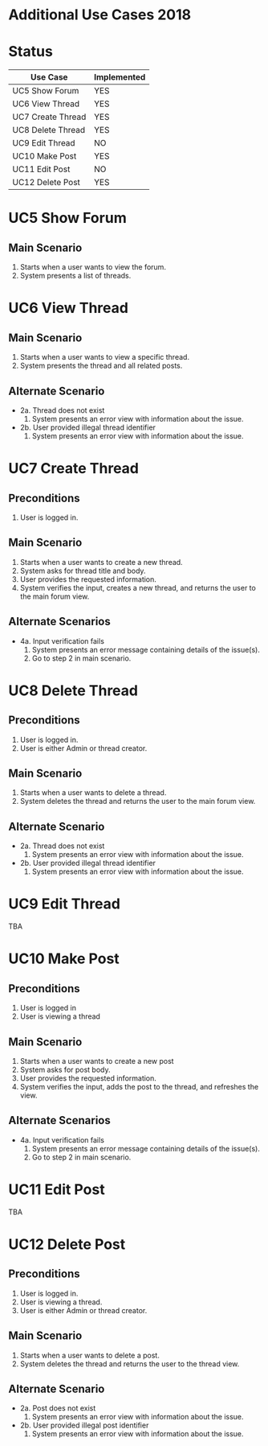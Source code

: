 # Additional Use Cases 2018

# Status

| Use Case          | Implemented |
|-------------------|-------------|
| UC5 Show Forum    | YES         |
| UC6 View Thread   | YES         |
| UC7 Create Thread | YES         |
| UC8 Delete Thread | YES         |
| UC9 Edit Thread   | NO          |
| UC10 Make Post    | YES         |
| UC11 Edit Post    | NO          |
| UC12 Delete Post  | YES         |

# UC5 Show Forum
## Main Scenario
 1. Starts when a user wants to view the forum.
 2. System presents a list of threads.

# UC6 View Thread
## Main Scenario
 1. Starts when a user wants to view a specific thread.
 2. System presents the thread and all related posts.

## Alternate Scenario
 * 2a. Thread does not exist
   1. System presents an error view with information about the issue.
 * 2b. User provided illegal thread identifier
   1. System presents an error view with information about the issue.

# UC7 Create Thread
## Preconditions
 1. User is logged in.

## Main Scenario
 1. Starts when a user wants to create a new thread.
 2. System asks for thread title and body.
 3. User provides the requested information.
 4. System verifies the input, creates a new thread, and returns the user to the main forum view.

## Alternate Scenarios
 * 4a. Input verification fails
   1. System presents an error message containing details of the issue(s).
   2. Go to step 2 in main scenario.

# UC8 Delete Thread
## Preconditions
 1. User is logged in.
 2. User is either Admin or thread creator.

## Main Scenario
 1. Starts when a user wants to delete a thread.
 2. System deletes the thread and returns the user to the main forum view.

## Alternate Scenario
 * 2a. Thread does not exist
   1. System presents an error view with information about the issue.
 * 2b. User provided illegal thread identifier
   1. System presents an error view with information about the issue.

# UC9 Edit Thread
TBA

# UC10 Make Post
## Preconditions
 1. User is logged in
 2. User is viewing a thread

## Main Scenario
 1. Starts when a user wants to create a new post
 2. System asks for post body.
 3. User provides the requested information.
 4. System verifies the input, adds the post to the thread, and refreshes the view.

## Alternate Scenarios
 * 4a. Input verification fails
   1. System presents an error message containing details of the issue(s).
   2. Go to step 2 in main scenario.

# UC11 Edit Post
TBA

# UC12 Delete Post
## Preconditions
 1. User is logged in.
 2. User is viewing a thread.
 3. User is either Admin or thread creator.

## Main Scenario
 1. Starts when a user wants to delete a post.
 2. System deletes the thread and returns the user to the thread view.

## Alternate Scenario
 * 2a. Post does not exist
   1. System presents an error view with information about the issue.
 * 2b. User provided illegal post identifier
   1. System presents an error view with information about the issue.